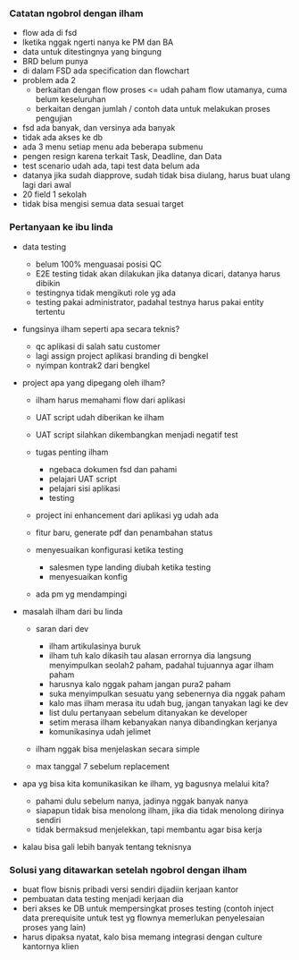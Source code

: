 ### Catatan ngobrol dengan ilham
- flow ada di fsd
- lketika nggak ngerti nanya ke PM dan BA
- data untuk ditestingnya yang bingung
- BRD belum punya
- di dalam FSD ada specification dan flowchart
- problem ada 2
	- berkaitan dengan flow proses <= udah paham flow utamanya, cuma belum keseluruhan
	- berkaitan dengan jumlah / contoh data untuk melakukan proses pengujian
-  fsd ada banyak, dan versinya ada banyak
- tidak ada akses ke db
- ada 3 menu setiap menu ada beberapa submenu
- pengen resign karena terkait Task, Deadline, dan Data
- test scenario udah ada, tapi test data belum ada
- datanya jika sudah diapprove, sudah tidak bisa diulang, harus buat ulang lagi dari awal
- 20 field 1 sekolah
- tidak bisa mengisi semua data sesuai target


### Pertanyaan ke ibu linda
- data testing
	- belum 100% menguasai posisi QC
	- E2E testing tidak akan dilakukan jika datanya dicari, datanya harus dibikin
	- testingnya tidak mengikuti role yg ada
	- testing pakai administrator, padahal testnya harus pakai entity tertentu
	  
- fungsinya ilham seperti apa secara teknis?
	- qc aplikasi di salah satu customer
	- lagi assign project aplikasi branding di bengkel
	- nyimpan kontrak2 dari bengkel
	  
- project apa yang dipegang oleh ilham?
	- ilham harus memahami flow dari aplikasi
	- UAT script udah diberikan ke ilham
	- UAT script silahkan dikembangkan menjadi negatif test
	  
	- tugas penting ilham
		- ngebaca dokumen fsd dan pahami
		- pelajari UAT script
		- pelajari sisi aplikasi
		- testing
		  
	- project ini enhancement dari aplikasi yg udah ada
	- fitur baru, generate pdf dan penambahan status
	  
	- menyesuaikan konfigurasi ketika testing
		- salesmen type landing diubah ketika testing
		- menyesuaikan konfig 
		  
	- ada pm yg mendampingi
	  
- masalah ilham dari bu linda
	- saran dari dev
		- ilham artikulasinya buruk
		- ilham tuh kalo dikasih tau alasan errornya dia langsung menyimpulkan seolah2 paham, padahal tujuannya agar ilham paham
		- harusnya kalo nggak paham jangan pura2 paham
		- suka menyimpulkan sesuatu yang sebenernya dia nggak paham
		- kalo mas ilham merasa itu udah bug, jangan tanyakan lagi ke dev
		- list dulu pertanyaan sebelum ditanyakan ke developer
		- setim merasa ilham kebanyakan nanya dibandingkan kerjanya
		- komunikasinya udah jelimet
		  
	- ilham nggak bisa menjelaskan secara simple
	- max tanggal 7 sebelum replacement
	  
- apa yg bisa kita komunikasikan ke ilham, yg bagusnya melalui kita?
	- pahami dulu sebelum nanya, jadinya nggak banyak nanya
	- siapapun tidak bisa menolong ilham, jika dia tidak menolong dirinya sendiri
	- tidak bermaksud menjelekkan, tapi membantu agar bisa kerja
	  
- kalau bisa gali lebih banyak tentang teknisnya


### Solusi yang ditawarkan setelah ngobrol dengan ilham
- buat flow bisnis pribadi versi sendiri dijadiin kerjaan kantor
- pembuatan data testing menjadi kerjaan dia
- beri akses ke DB untuk mempersingkat proses testing (contoh inject data prerequisite untuk test yg flownya memerlukan penyelesaian proses yang lain)
- harus dipaksa nyatat, kalo bisa memang integrasi dengan culture kantornya klien